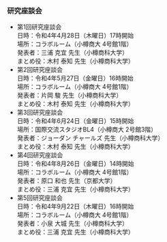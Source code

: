 ### 研究座談会

- 第1回研究座談会  
	日時：令和4年4月28日（木曜日）17時開始  
	場所：コラボルーム（小樽商大 4号館1階）  
	発表者：三浦 克宜 先生（小樽商科大学）  
	まとめ役：木村 泰知 先生（小樽商科大学）
- 第2回研究座談会  
	日時：令和4年5月27日（金曜日）16時開始  
	場所：コラボルーム（小樽商大 4号館1階）  
	発表者：片岡 駿 先生（小樽商科大学）  
	まとめ役：木村 泰知 先生（小樽商科大学）
- 第3回研究座談会  
	日時：令和4年6月24日（金曜日）15時開始  
	場所：国際交流スタジオBL4（小樽商大 2号館3階）  
	発表者：ジョーダン チャールズ 先生（小樽商科大学）  
	まとめ役：木村 泰知 先生（小樽商科大学）
- 第4回研究座談会  
	日時：令和4年8月26日（金曜日）14時開始  
	場所：コラボルーム（小樽商大 4号館1階）  
	発表者：原口 和也 先生（京都大学）  
	まとめ役：三浦 克宜 先生（小樽商科大学）
- 第5回研究座談会  
	日時：令和4年9月22日（木曜日）16時開始  
	場所：コラボルーム（小樽商大 4号館1階）  
	発表者：小泉 大城 先生（小樽商科大学）  
	まとめ役：三浦 克宜 先生（小樽商科大学）
